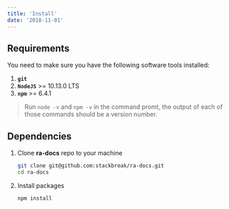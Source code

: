 ```yaml
---
title: 'Install'
date: '2018-11-01'
---
```


## Requirements

You need to make sure you have the following software tools installed:

1. **`git`**
2. **`NodeJS`** >= 10.13.0 LTS
3. **`npm`** >= 6.4.1

> Run `node -v` and `npm -v` in the command promt, the output of each of those commands should be a version number.

## Dependencies

1. Clone **ra-docs** repo to your machine

    ```sh
    git clone git@github.com:stackbreak/ra-docs.git
    cd ra-docs
    ```

2. Install packages

    ```sh
    npm install
    ```
